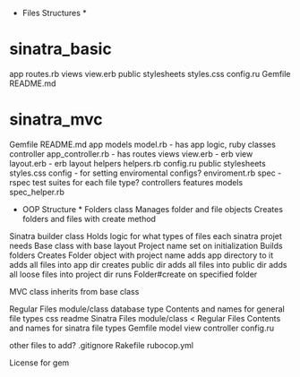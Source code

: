 * Files Structures * 
# sinatra_basic
  app
    routes.rb
    views
      view.erb
  public
    stylesheets
      styles.css
  config.ru
  Gemfile
  README.md

# sinatra_mvc
  Gemfile
  README.md
  app
    models
      model.rb - has app logic, ruby classes
    controller
      app_controller.rb - has routes
    views
      view.erb - erb view
      layout.erb - erb layout
    helpers
      helpers.rb
  config.ru
  public
    stylesheets
      styles.css
  config - for setting enviromental configs?
    enviroment.rb
  spec - rspec test suites for each file type?
    controllers
    features
    models
    spec_helper.rb

* OOP Structure *
Folders class
 Manages folder and file objects
 Creates folders and files with create method

Sinatra builder class
  Holds logic for what types of files each sinatra projet needs
  Base class with base layout
    Project name set on initialization
    Builds folders
      Creates Folder object with project name
      adds app directory to it
        adds all files into app dir
      creates public dir
        adds all files into public dir
      adds all loose files into project dir
    runs Folder#create on specified folder

  MVC class inherits from base class

Regular Files module/class database type
  Contents and names for general file types
    css
    readme
Sinatra Files module/class < Regular Files
  Contents and names for sinatra file types
    Gemfile
    model
    view
    controller
    config.ru

other files to add?
  .gitignore
  Rakefile
  rubocop.yml

  License for gem